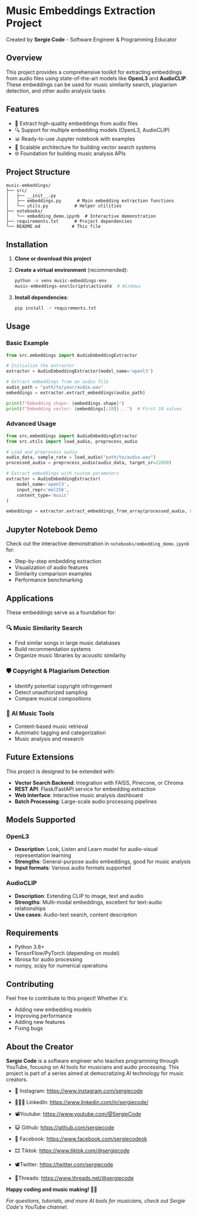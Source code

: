 # Music Embeddings Extraction Project

Created by **Sergie Code** - Software Engineer & Programming Educator

## Overview

This project provides a comprehensive toolkit for extracting embeddings from audio files using state-of-the-art models like **OpenL3** and **AudioCLIP**. These embeddings can be used for music similarity search, plagiarism detection, and other audio analysis tasks.

## Features

- 🎵 Extract high-quality embeddings from audio files
- 🔍 Support for multiple embedding models (OpenL3, AudioCLIP)
- 📊 Ready-to-use Jupyter notebook with examples
- 🚀 Scalable architecture for building vector search systems
- 🌐 Foundation for building music analysis APIs

## Project Structure

```
music-embeddings/
├── src/
│   ├── __init__.py
│   ├── embeddings.py      # Main embedding extraction functions
│   └── utils.py          # Helper utilities
├── notebooks/
│   └── embedding_demo.ipynb  # Interactive demonstration
├── requirements.txt      # Project dependencies
└── README.md            # This file
```

## Installation

1. **Clone or download this project**

2. **Create a virtual environment** (recommended):
   ```bash
   python -m venv music-embeddings-env
   music-embeddings-env\Scripts\activate  # Windows
   ```

3. **Install dependencies**:
   ```bash
   pip install -r requirements.txt
   ```

## Usage

### Basic Example

```python
from src.embeddings import AudioEmbeddingExtractor

# Initialize the extractor
extractor = AudioEmbeddingExtractor(model_name='openl3')

# Extract embeddings from an audio file
audio_path = "path/to/your/audio.wav"
embeddings = extractor.extract_embeddings(audio_path)

print(f"Embedding shape: {embeddings.shape}")
print(f"Embedding vector: {embeddings[:10]}...")  # First 10 values
```

### Advanced Usage

```python
from src.embeddings import AudioEmbeddingExtractor
from src.utils import load_audio, preprocess_audio

# Load and preprocess audio
audio_data, sample_rate = load_audio("path/to/audio.wav")
processed_audio = preprocess_audio(audio_data, target_sr=22050)

# Extract embeddings with custom parameters
extractor = AudioEmbeddingExtractor(
    model_name='openl3',
    input_repr='mel256',
    content_type='music'
)

embeddings = extractor.extract_embeddings_from_array(processed_audio, sample_rate)
```

## Jupyter Notebook Demo

Check out the interactive demonstration in `notebooks/embedding_demo.ipynb` for:
- Step-by-step embedding extraction
- Visualization of audio features
- Similarity comparison examples
- Performance benchmarking

## Applications

These embeddings serve as a foundation for:

### 🔍 **Music Similarity Search**
- Find similar songs in large music databases
- Build recommendation systems
- Organize music libraries by acoustic similarity

### 🛡️ **Copyright & Plagiarism Detection**
- Identify potential copyright infringement
- Detect unauthorized sampling
- Compare musical compositions

### 🤖 **AI Music Tools**
- Content-based music retrieval
- Automatic tagging and categorization
- Music analysis and research

## Future Extensions

This project is designed to be extended with:
- **Vector Search Backend**: Integration with FAISS, Pinecone, or Chroma
- **REST API**: Flask/FastAPI service for embedding extraction
- **Web Interface**: Interactive music analysis dashboard
- **Batch Processing**: Large-scale audio processing pipelines

## Models Supported

### OpenL3
- **Description**: Look, Listen and Learn model for audio-visual representation learning
- **Strengths**: General-purpose audio embeddings, good for music analysis
- **Input formats**: Various audio formats supported

### AudioCLIP
- **Description**: Extending CLIP to image, text and audio
- **Strengths**: Multi-modal embeddings, excellent for text-audio relationships
- **Use cases**: Audio-text search, content description

## Requirements

- Python 3.8+
- TensorFlow/PyTorch (depending on model)
- librosa for audio processing
- numpy, scipy for numerical operations

## Contributing

Feel free to contribute to this project! Whether it's:
- Adding new embedding models
- Improving performance
- Adding new features
- Fixing bugs

## About the Creator

**Sergie Code** is a software engineer who teaches programming through YouTube, focusing on AI tools for musicians and audio processing. This project is part of a series aimed at democratizing AI technology for music creators.

- 📸 Instagram: https://www.instagram.com/sergiecode

- 🧑🏼‍💻 LinkedIn: https://www.linkedin.com/in/sergiecode/

- 📽️Youtube: https://www.youtube.com/@SergieCode

- 😺 Github: https://github.com/sergiecode

- 👤 Facebook: https://www.facebook.com/sergiecodeok

- 🎞️ Tiktok: https://www.tiktok.com/@sergiecode

- 🕊️Twitter: https://twitter.com/sergiecode

- 🧵Threads: https://www.threads.net/@sergiecode

**Happy coding and music making! 🎵🤖**

*For questions, tutorials, and more AI tools for musicians, check out Sergie Code's YouTube channel.*
